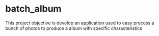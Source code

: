 batch_album
===========

This project objective is develop an application used to easy process a bunch of photos to produce a album with specific characteristics
